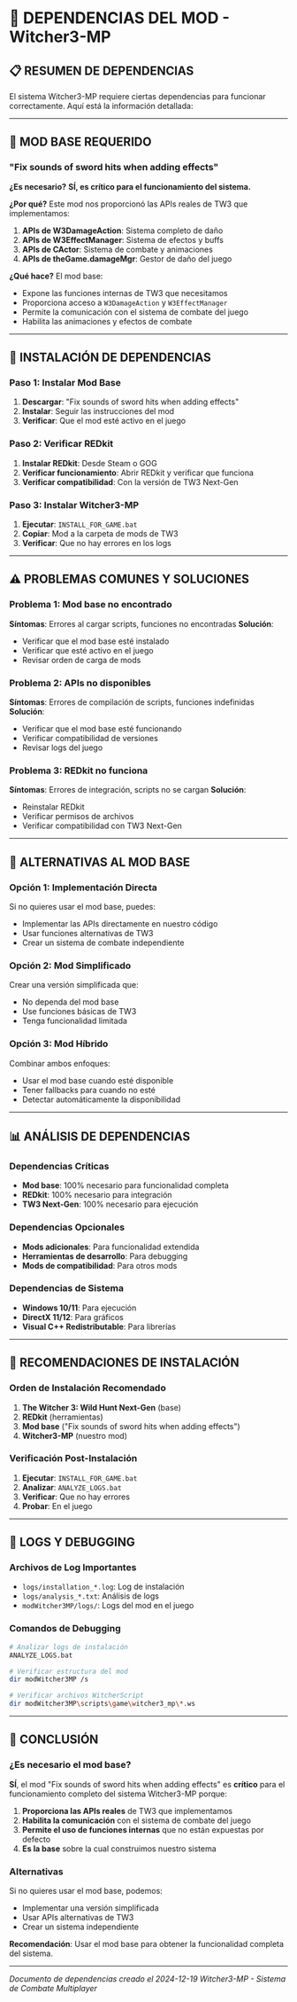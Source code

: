 # 🔗 **DEPENDENCIAS DEL MOD - Witcher3-MP**

## 📋 **RESUMEN DE DEPENDENCIAS**

El sistema Witcher3-MP requiere ciertas dependencias para funcionar correctamente. Aquí está la información detallada:

---

## 🎯 **MOD BASE REQUERIDO**

### **"Fix sounds of sword hits when adding effects"**

**¿Es necesario?** **SÍ, es crítico para el funcionamiento del sistema.**

**¿Por qué?** Este mod nos proporcionó las APIs reales de TW3 que implementamos:

1. **APIs de W3DamageAction**: Sistema completo de daño
2. **APIs de W3EffectManager**: Sistema de efectos y buffs  
3. **APIs de CActor**: Sistema de combate y animaciones
4. **APIs de theGame.damageMgr**: Gestor de daño del juego

**¿Qué hace?** El mod base:
- Expone las funciones internas de TW3 que necesitamos
- Proporciona acceso a `W3DamageAction` y `W3EffectManager`
- Permite la comunicación con el sistema de combate del juego
- Habilita las animaciones y efectos de combate

---

## 🔧 **INSTALACIÓN DE DEPENDENCIAS**

### **Paso 1: Instalar Mod Base**
1. **Descargar**: "Fix sounds of sword hits when adding effects"
2. **Instalar**: Seguir las instrucciones del mod
3. **Verificar**: Que el mod esté activo en el juego

### **Paso 2: Verificar REDkit**
1. **Instalar REDkit**: Desde Steam o GOG
2. **Verificar funcionamiento**: Abrir REDkit y verificar que funciona
3. **Verificar compatibilidad**: Con la versión de TW3 Next-Gen

### **Paso 3: Instalar Witcher3-MP**
1. **Ejecutar**: `INSTALL_FOR_GAME.bat`
2. **Copiar**: Mod a la carpeta de mods de TW3
3. **Verificar**: Que no hay errores en los logs

---

## ⚠️ **PROBLEMAS COMUNES Y SOLUCIONES**

### **Problema 1: Mod base no encontrado**
**Síntomas**: Errores al cargar scripts, funciones no encontradas
**Solución**: 
- Verificar que el mod base esté instalado
- Verificar que esté activo en el juego
- Revisar orden de carga de mods

### **Problema 2: APIs no disponibles**
**Síntomas**: Errores de compilación de scripts, funciones indefinidas
**Solución**:
- Verificar que el mod base esté funcionando
- Verificar compatibilidad de versiones
- Revisar logs del juego

### **Problema 3: REDkit no funciona**
**Síntomas**: Errores de integración, scripts no se cargan
**Solución**:
- Reinstalar REDkit
- Verificar permisos de archivos
- Verificar compatibilidad con TW3 Next-Gen

---

## 🔄 **ALTERNATIVAS AL MOD BASE**

### **Opción 1: Implementación Directa**
Si no quieres usar el mod base, puedes:
- Implementar las APIs directamente en nuestro código
- Usar funciones alternativas de TW3
- Crear un sistema de combate independiente

### **Opción 2: Mod Simplificado**
Crear una versión simplificada que:
- No dependa del mod base
- Use funciones básicas de TW3
- Tenga funcionalidad limitada

### **Opción 3: Mod Híbrido**
Combinar ambos enfoques:
- Usar el mod base cuando esté disponible
- Tener fallbacks para cuando no esté
- Detectar automáticamente la disponibilidad

---

## 📊 **ANÁLISIS DE DEPENDENCIAS**

### **Dependencias Críticas**
- **Mod base**: 100% necesario para funcionalidad completa
- **REDkit**: 100% necesario para integración
- **TW3 Next-Gen**: 100% necesario para ejecución

### **Dependencias Opcionales**
- **Mods adicionales**: Para funcionalidad extendida
- **Herramientas de desarrollo**: Para debugging
- **Mods de compatibilidad**: Para otros mods

### **Dependencias de Sistema**
- **Windows 10/11**: Para ejecución
- **DirectX 11/12**: Para gráficos
- **Visual C++ Redistributable**: Para librerías

---

## 🚀 **RECOMENDACIONES DE INSTALACIÓN**

### **Orden de Instalación Recomendado**
1. **The Witcher 3: Wild Hunt Next-Gen** (base)
2. **REDkit** (herramientas)
3. **Mod base** ("Fix sounds of sword hits when adding effects")
4. **Witcher3-MP** (nuestro mod)

### **Verificación Post-Instalación**
1. **Ejecutar**: `INSTALL_FOR_GAME.bat`
2. **Analizar**: `ANALYZE_LOGS.bat`
3. **Verificar**: Que no hay errores
4. **Probar**: En el juego

---

## 📝 **LOGS Y DEBUGGING**

### **Archivos de Log Importantes**
- `logs/installation_*.log`: Log de instalación
- `logs/analysis_*.txt`: Análisis de logs
- `modWitcher3MP/logs/`: Logs del mod en el juego

### **Comandos de Debugging**
```bash
# Analizar logs de instalación
ANALYZE_LOGS.bat

# Verificar estructura del mod
dir modWitcher3MP /s

# Verificar archivos WitcherScript
dir modWitcher3MP\scripts\game\witcher3_mp\*.ws
```

---

## 🎯 **CONCLUSIÓN**

### **¿Es necesario el mod base?**
**SÍ**, el mod "Fix sounds of sword hits when adding effects" es **crítico** para el funcionamiento completo del sistema Witcher3-MP porque:

1. **Proporciona las APIs reales** de TW3 que implementamos
2. **Habilita la comunicación** con el sistema de combate del juego
3. **Permite el uso de funciones internas** que no están expuestas por defecto
4. **Es la base** sobre la cual construimos nuestro sistema

### **Alternativas**
Si no quieres usar el mod base, podemos:
- Implementar una versión simplificada
- Usar APIs alternativas de TW3
- Crear un sistema independiente

**Recomendación**: Usar el mod base para obtener la funcionalidad completa del sistema.

---

*Documento de dependencias creado el 2024-12-19*
*Witcher3-MP - Sistema de Combate Multiplayer*
